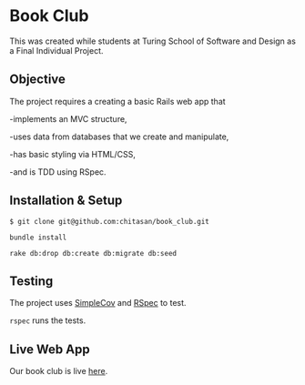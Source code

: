 # Book Club

This was created while students at Turing School of Software and Design as a Final Individual Project. 

## Objective
The project requires a creating a basic Rails web app that 

  -implements an MVC structure,
  
  -uses data from databases that we create and manipulate,
  
  -has basic styling via HTML/CSS,
  
  -and is TDD using RSpec.

## Installation & Setup
`$ git clone git@github.com:chitasan/book_club.git`

`bundle install`

`rake db:drop db:create db:migrate db:seed`

## Testing
The project uses <a href="https://github.com/colszowka/simplecov"> SimpleCov</a> and <a href="https://github.com/rspec/rspec"> RSpec</a> to test. 

`rspec` runs the tests.

## Live Web App
Our book club is live <a href="https://peaceful-journey-37079.herokuapp.com/"> here</a>. 


